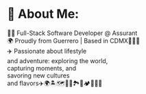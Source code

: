 # 💫 About Me:
👨‍💻 Full-Stack Software Developer @ Assurant<br>🌍 Proudly from Guerrero | Based in CDMX📍🇲🇽<br>✈️ Passionate about lifestyle<br> and adventure: exploring the world, <br>capturing moments, and <br>savoring new cultures <br>and flavors✈️🌍🏝️🗺️🚂🗽🏞️🚢🏕️📸🍲🎢

